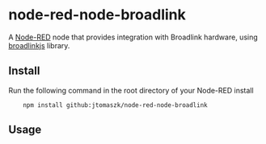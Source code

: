 node-red-node-broadlink
============================

A <a href="http://nodered.org" target="_new">Node-RED</a> node that provides integration with Broadlink hardware, using <a href="https://github.com/jtomaszk/broadlinkjs" target="_new">broadlinkjs</a> library.

Install
-------

Run the following command in the root directory of your Node-RED install

        npm install github:jtomaszk/node-red-node-broadlink

Usage
-----
<!--
Two nodes that get the weather report and forecast from OpenWeatherMap.

**Note:** An API key is required to use these nodes. To obtain an API key
go to <a href="http://openweathermap.org/appid" target="_new">OpenWeatherMap</a>.


### Input Node

Fetches the current weather or 5 day forecast at a location specified by `city and country` or
`latitude and longitude` every 10 minutes - and outputs a **msg** if something has changed.

### Query node

Accepts an input to trigger fetching the current weather either
from a specified `city and country` or `latitude and longitude` or passed in on

    msg.location.city and msg.location.country
        or
    msg.location.lat and msg.location.lon

### Results

Current conditions will return

  - **description** - a brief verbal description of the current weather for human reading.
  - **weather** - a very short description of the current weather.
  - **tempc** - the current ground temperature at that location in Celsius.
  - **tempk** - the current ground temperature at that location in Kelvin.
  - **humidity** - the current relative humidity at the location in percent.
  - **windspeed** - the current wind speed at the location in metres per second.
  - **winddirection** - the current wind direction at the location in meteorological degrees.
  - **location** - the name of the location from which the data was sourced.

5 day Forecast will return a 5 part array, each with

 - **dt** - epoch timestamp
 - **pressure** - in hPa
 - **hunidity** - in %
 - **speed** - wind speed in metres per second
 - **deg** - wind direction in degrees
 - **clouds** - cloudiness in %
 - **temp** - an object with various temperatures in degC,
   - day, min, max, night, eve, morn
 - **weather** - an object with some misc. data,
   - description, icon, main, id



The node also sets the following properties of **msg.location**.

  - **lat** - the latitude of the location from which the data was sourced.
  - **lon** - the longitude of the location from which the data was sourced.
  - **city** - the city from which the data was sourced.
  - **country** - the country from which the data was sourced.

Finally, the node sets:

  - **msg.time** - the time at which the weather data was received by OpenWeatherMap.
  - **msg.data** - the full JSON returned by the API. This is VERY rich...

Weather data provided by <a href="http://openweathermap.org/" target="_blank">OpenWeatherMap.org/</a>

-->
